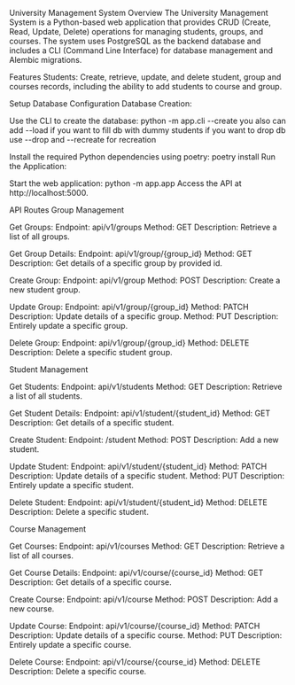 University Management System
Overview
The University Management System is a Python-based web application that provides CRUD 
(Create, Read, Update, Delete) operations for managing students, groups, and courses. The system 
uses PostgreSQL as the backend database and includes a CLI (Command Line Interface) for database 
management and Alembic migrations.

Features
Students: Create, retrieve, update, and delete student, group and courses records,  including the 
ability to add students to course and group.

Setup
Database Configuration
Database Creation:

Use the CLI to create the database:
python -m app.cli --create
you also can add --load if you want to fill db with dummy students
if you want to drop db use --drop and --recreate for recreation

Install the required Python dependencies using poetry:
poetry install
Run the Application:

Start the web application:
python -m app.app
Access the API at http://localhost:5000.

API Routes
Group Management

Get Groups:
Endpoint: api/v1/groups
Method: GET
Description: Retrieve a list of all  groups.

Get Group Details:
Endpoint:  api/v1/group/{group_id}
Method: GET
Description: Get details of a specific  group by provided id.

Create Group:
Endpoint:  api/v1/group
Method: POST
Description: Create a new student group.

Update Group:
Endpoint:  api/v1/group/{group_id}
Method: PATCH
Description: Update details of a specific group.
Method: PUT
Description: Entirely update a specific group.

Delete Group:
Endpoint:  api/v1/group/{group_id}
Method: DELETE
Description: Delete a specific student group.

Student Management

Get Students:
Endpoint:  api/v1/students
Method: GET
Description: Retrieve a list of all students.

Get Student Details:
Endpoint:  api/v1/student/{student_id}
Method: GET
Description: Get details of a specific student.

Create Student:
Endpoint: /student
Method: POST
Description: Add a new student.

Update Student:
Endpoint:  api/v1/student/{student_id}
Method: PATCH
Description: Update details of a specific student.
Method: PUT
Description: Entirely update a specific student.

Delete Student:
Endpoint:  api/v1/student/{student_id}
Method: DELETE
Description: Delete a specific student.

Course Management

Get Courses:
Endpoint:  api/v1/courses
Method: GET
Description: Retrieve a list of all courses.

Get Course Details:
Endpoint:  api/v1/course/{course_id}
Method: GET
Description: Get details of a specific course.

Create Course:
Endpoint:  api/v1/course
Method: POST
Description: Add a new course.

Update Course:
Endpoint:  api/v1/course/{course_id}
Method: PATCH
Description: Update details of a specific course.
Method: PUT
Description: Entirely update a specific course.

Delete Course:
Endpoint:  api/v1/course/{course_id}
Method: DELETE
Description: Delete a specific course.
